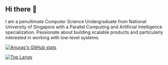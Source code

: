## Hi there 👋

I am a penultimate Computer Science Undergraduate from National University of Singapore with a Parallel Computing
and Artificial Intelligence specialization. Passionate about building scalable products and particularly interested in working with low-level systems.



[![Anurag's GitHub stats](https://github-readme-stats.vercel.app/api?username=zunedz&theme=dracula&count_private=true&include_all_commits=true)](https://github.com/anuraghazra/github-readme-stats)

[![Top Langs](https://github-readme-stats.vercel.app/api/top-langs/?username=zunedz&hide=jupyter%20notebook&layout=compact&theme=dracula)](https://github.com/anuraghazra/github-readme-stats)
<!--
**zunedz/zunedz** is a ✨ _special_ ✨ repository because its `README.md` (this file) appears on your GitHub profile.

Here are some ideas to get you started:

- 🔭 I’m currently working on ...
- 🌱 I’m currently learning ...
- 👯 I’m looking to collaborate on ...
- 🤔 I’m looking for help with ...
- 💬 Ask me about ...
- 📫 How to reach me: ...
- 😄 Pronouns: ...
- ⚡ Fun fact: ...
-->
